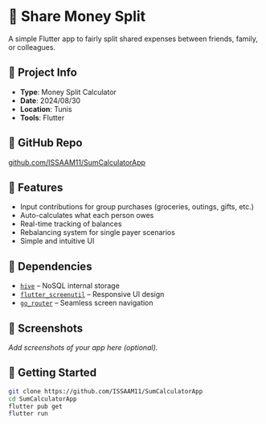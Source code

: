 # 💸 Share Money Split

A simple Flutter app to fairly split shared expenses between friends, family, or colleagues.

## 📅 Project Info
- **Type**: Money Split Calculator
- **Date**: 2024/08/30
- **Location**: Tunis
- **Tools**: Flutter

## 🔗 GitHub Repo
[github.com/ISSAAM11/SumCalculatorApp](https://github.com/ISSAAM11/SumCalculatorApp)

## 📲 Features
- Input contributions for group purchases (groceries, outings, gifts, etc.)
- Auto-calculates what each person owes
- Real-time tracking of balances
- Rebalancing system for single payer scenarios
- Simple and intuitive UI

## 🧰 Dependencies
- [`hive`](https://pub.dev/packages/hive) – NoSQL internal storage
- [`flutter_screenutil`](https://pub.dev/packages/flutter_screenutil) – Responsive UI design
- [`go_router`](https://pub.dev/packages/go_router) – Seamless screen navigation

## 📸 Screenshots
*Add screenshots of your app here (optional).*

## 🚀 Getting Started

```bash
git clone https://github.com/ISSAAM11/SumCalculatorApp
cd SumCalculatorApp
flutter pub get
flutter run
